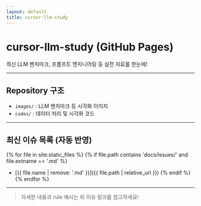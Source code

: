 ```yaml
---
layout: default
title: cursor-llm-study
---
```


# cursor-llm-study (GitHub Pages)

최신 LLM 벤치마크, 프롬프트 엔지니어링 등 실전 자료를 한눈에!

---

## Repository 구조

- `images/` : LLM 벤치마크 등 시각화 이미지
- `codes/`  : 데이터 처리 및 시각화 코드

---

## 최신 이슈 목록 (자동 반영)

{% for file in site.static_files %}
  {% if file.path contains 'docs/issues/' and file.extname == '.md' %}
- [{{ file.name | remove: '.md' }}]({{ file.path | relative_url }})
  {% endif %}
{% endfor %}

---

> 자세한 내용과 rule 예시는 위 이슈 링크를 참고하세요! 